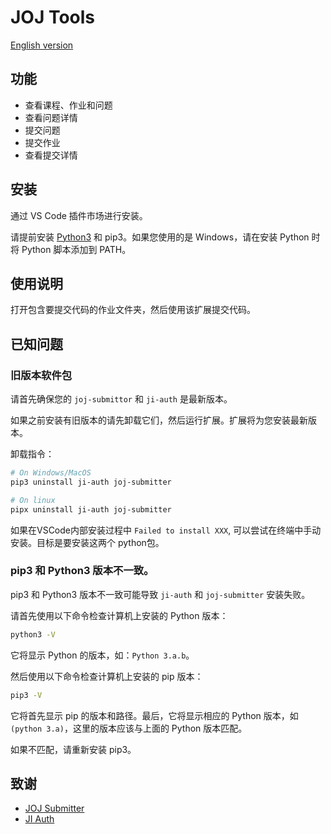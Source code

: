 # JOJ Tools

[English version](https://github.com/Hydraallen/vscode-joj-tools/blob/main/README.md)

## 功能

- 查看课程、作业和问题
- 查看问题详情
- 提交问题
- 提交作业
- 查看提交详情

## 安装

通过 VS Code 插件市场进行安装。

请提前安装 [Python3](https://www.python.org/) 和 pip3。如果您使用的是 Windows，请在安装 Python 时将 Python 脚本添加到 PATH。

## 使用说明

打开包含要提交代码的作业文件夹，然后使用该扩展提交代码。

## 已知问题

### 旧版本软件包

请首先确保您的 `joj-submittor` 和 `ji-auth` 是最新版本。

如果之前安装有旧版本的请先卸载它们，然后运行扩展。扩展将为您安装最新版本。

卸载指令：

```bash
# On Windows/MacOS
pip3 uninstall ji-auth joj-submitter

# On linux
pipx uninstall ji-auth joj-submitter
```

如果在VSCode内部安装过程中 `Failed to install XXX`, 可以尝试在终端中手动安装。目标是要安装这两个 python包。

### pip3 和 Python3 版本不一致。

pip3 和 Python3 版本不一致可能导致 `ji-auth` 和 `joj-submitter` 安装失败。

请首先使用以下命令检查计算机上安装的 Python 版本：

```bash
python3 -V
```

它将显示 Python 的版本，如：`Python 3.a.b`。

然后使用以下命令检查计算机上安装的 pip 版本：

```bash
pip3 -V
```

它将首先显示 pip 的版本和路径。最后，它将显示相应的 Python 版本，如 `(python 3.a)`，这里的版本应该与上面的 Python 版本匹配。

如果不匹配，请重新安装 pip3。

## 致谢

- [JOJ Submitter](https://github.com/BoYanZh/JOJ-Submitter)
- [JI Auth](https://github.com/BoYanZh/JI-Auth)
